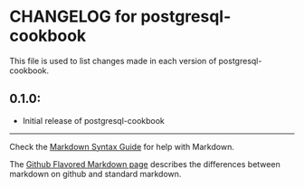 # CHANGELOG for postgresql-cookbook

This file is used to list changes made in each version of postgresql-cookbook.

## 0.1.0:

* Initial release of postgresql-cookbook

- - - 
Check the [Markdown Syntax Guide](http://daringfireball.net/projects/markdown/syntax) for help with Markdown.

The [Github Flavored Markdown page](http://github.github.com/github-flavored-markdown/) describes the differences between markdown on github and standard markdown.
